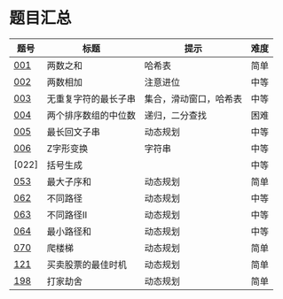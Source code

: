 # 题目汇总

|题号|标题|提示|难度|
|-|-|-|-|
|[001]|两数之和|哈希表|简单|
|[002]|两数相加|注意进位|中等
|[003]|无重复字符的最长子串|集合，滑动窗口，哈希表|中等
|[004]|两个排序数组的中位数|递归，二分查找|困难
|[005]|最长回文子串|动态规划|中等
|[006]|Z字形变换|字符串|中等
|[022]|括号生成||中等
|[053]|最大子序和|动态规划|简单
|[062]|不同路径|动态规划|中等
|[063]|不同路径II|动态规划|中等
|[064]|最小路径和|动态规划|中等
|[070]|爬楼梯|动态规划|简单
|[121]|买卖股票的最佳时机|动态规划|简单
|[198]|打家劫舍|动态规划|简单

[001]: 001/README.md
[002]: 002/README.md
[003]: 003/README.md
[004]: 004/README.md
[005]: 005/README.md
[006]: 006/README.md
[053]: 053/README.md
[062]: 062/README.md
[063]: 063/README.md
[064]: 064/README.md
[070]: 070/README.md
[121]: 121/README.md
[198]: 198/README.md